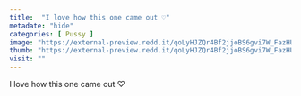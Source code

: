 ```yaml
---
title:  "I love how this one came out ♡︎"
metadate: "hide"
categories: [ Pussy ]
image: "https://external-preview.redd.it/qoLyHJZQr4Bf2jjoBS6gvi7W_FazHURPWucA-hPedag.jpg?auto=webp&s=96bab69fe36aaa752249c2faf144585ce4b9e0e3"
thumb: "https://external-preview.redd.it/qoLyHJZQr4Bf2jjoBS6gvi7W_FazHURPWucA-hPedag.jpg?width=1080&crop=smart&auto=webp&s=871192191138db7637089129a24884e43538665d"
visit: ""
---
```

I love how this one came out ♡︎

